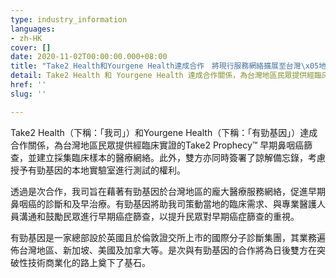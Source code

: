 ```yaml
---
type: industry_information
languages:
- zh-HK
cover: []
date: 2020-11-02T00:00:00.000+08:00
title: "Take2 Health和Yourgene Health達成合作　將現行服務網絡擴展至台灣\x05地區"
detail: Take2 Health 和 Yourgene Health 達成合作關係，為台灣地區民眾提供經臨床實證的Take2 Prophecy™ 早期鼻咽癌篩查，並建立採集臨床樣本的醫療網絡。
href: ''
slug: ''

---
```

Take2 Health（下稱：「我司」）和Yourgene Health（下稱：「有勁基因」）達成合作關係，為台灣地區民眾提供經臨床實證的Take2 Prophecy™ 早期鼻咽癌篩查，並建立採集臨床樣本的醫療網絡。此外，雙方亦同時簽署了諒解備忘錄，考慮授予有勁基因的本地實驗室進行測試的權利。

透過是次合作，我司旨在藉著有勁基因於台灣地區的龐大醫療服務網絡，促進早期鼻咽癌的診斷和及早治療。有勁基因將助我司策動當地的臨床需求、與專業醫護人員溝通和鼓勵民眾進行早期癌症篩查，以提升民眾對早期癌症篩查的重視。

有勁基因是一家總部設於英國且於倫敦證交所上市的國際分子診斷集團，其業務遍佈台灣地區、新加坡、美國及加拿大等。是次與有勁基因的合作將為日後雙方在突破性技術商業化的路上奠下了基石。